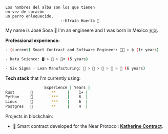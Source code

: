 ```
Los hombres del alba son los que tienen
en vez de corazón
un perro enloquecido.
                        --Efraín Huerta 🐊
```

My name is José Sosa 🦡 I'm an engineere and I was born in México 🇲🇽.

**Professional experience:**

```sh
- (current) Smart Contract and Software Engineer: 👨‍💻 > ฿ (1+ years)

- Data Science: 🖥 > 🧰 > 👷‍♂️ (5 years)

- Six Sigma - Lean Manufacturing: 🍫 > 🍓 > 🚎 > 🧮 > 🚚 (6 years)
```

**Tech stack** that I'm currently using:

```sh
                 Experience | Years |
Rust       🦀        **     |    1+ |
Python     🐍        ***    |    6  |
Linux      🐧        ***    |    6  |
Postgres   🐘        **     |    4  |
```

Projects in blockchain:

- 🔹 Smart contract developed for the Near Protocol: [**Katherine Contract**](https://github.com/Narwallets/katherine-fundraising).


